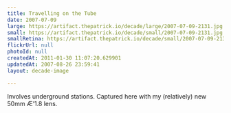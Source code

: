 ```yaml
---
title: Travelling on the Tube
date: 2007-07-09
large: https://artifact.thepatrick.io/decade/large/2007-07-09-2131.jpg
small: https://artifact.thepatrick.io/decade/small/2007-07-09-2131.jpg
smallRetina: https://artifact.thepatrick.io/decade/small/2007-07-09-2131@2x.jpg
flickrUrl: null
photoId: null
createdAt: 2011-01-30 11:07:20.629901
updatedAt: 2007-08-26 23:59:41
layout: decade-image

---
```

Involves underground stations. Captured here with my (relatively) new 50mm Æ’1.8 lens.
